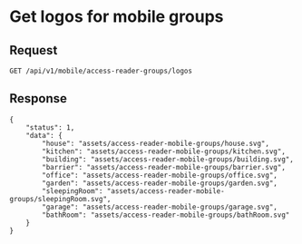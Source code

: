 # Get logos for mobile groups

## Request
    GET /api/v1/mobile/access-reader-groups/logos


## Response

```JSON5
{
    "status": 1,
    "data": {
        "house": "assets/access-reader-mobile-groups/house.svg",
        "kitchen": "assets/access-reader-mobile-groups/kitchen.svg",
        "building": "assets/access-reader-mobile-groups/building.svg",
        "barrier": "assets/access-reader-mobile-groups/barrier.svg",
        "office": "assets/access-reader-mobile-groups/office.svg",
        "garden": "assets/access-reader-mobile-groups/garden.svg",
        "sleepingRoom": "assets/access-reader-mobile-groups/sleepingRoom.svg",
        "garage": "assets/access-reader-mobile-groups/garage.svg",
        "bathRoom": "assets/access-reader-mobile-groups/bathRoom.svg"
    }
}
```